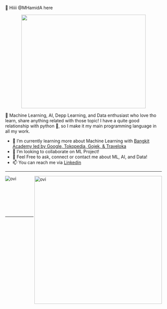 👋 Hiiii @MHamidA here

<p align="center">
  <img src="https://user-images.githubusercontent.com/99332005/167875149-51469304-1b84-4732-af87-45858c250ff2.gif" width="400" height="300"/>
</p>

👀 Machine Learning, AI, Depp Learning, and Data enthusiast who love tho learn, share anything related with those topic! I have a quite good relationship with python 🐍, so I make it my main programming language in all my work.

- 🌱 I’m currently learning more about Machine Learning with [Bangkit Academy led by Google, Tokopedia, Gojek, & Traveloka](https://www.linkedin.com/company/bangkit-academy/mycompany/)
- 💞️ I’m looking to collaborate on ML Project!
- :thought_balloon: Feel Free to ask, connect or contact me about ML, AI, and Data!
- 📫 You can reach me via [Linkedin](https://www.linkedin.com/in/mhamidasn/)
<hr>
<p><img align="left" src="https://github-readme-stats.vercel.app/api/top-langs?username=MHamidA&show_icons=true&locale=en&layout=compact&theme=chartreuse-dark&count_private=true" alt="ovi" /></p>
<p>&nbsp;<img align="right" src="https://github-readme-stats.vercel.app/api?username=MHamidA&show_icons=true&locale=en&theme=chartreuse-dark" alt="ovi" width="410" /></p>
<br><br><br><br><br>
<hr>


<!---
MHamidA/MHamidA is a ✨ special ✨ repository because its `README.md` (this file) appears on your GitHub profile.
You can click the Preview link to take a look at your changes.
--->
